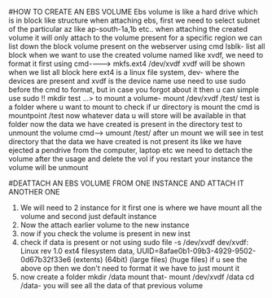 
#HOW TO CREATE AN EBS VOLUME
Ebs volume is like  a hard drive which is in block like structure
when attaching ebs, first we need to select subnet of the particular az like ap-south-1a,1b etc..
when attaching the created volume it will only attach to the volume present for a specific region
we can list down the block volume present on the webserver using cmd lsblk- list all block
when we want to use the created volume named like xvdf, we need to format it first using cmd----> mkfs.ext4 /dev/xvdf
xvdf will be shown when we list all block
here ext4 is a linux file system, dev- where the devices are present and xvdf is the device name
 use need to use sudo before the cmd to format, but in case you forgot about it then u can simple use sudo !!
 mkdir test
...> to mount a volume- mount /dev/xvdf /test/
 test is a folder where u want to mount
 to check if ur directory is mount the cmd is
 mountpoint /test
now whatever data u will store will be available in that folder
now the data we have created is present in the directory test
to unmount the volume cmd--> umount /test/
after un mount we will see in test directory that the data we have created is not present 
its like we have ejected a pendrive from the computer, laptop etc
we need to dettach the volume after the usage and delete the vol
 if you restart your instance the volume will be unmount
 
#DEATTACH AN EBS VOLUME FROM ONE INSTANCE AND ATTACH IT ANOTHER ONE
1. We will need to 2 instance for it
  first one is where we have mount all the volume and second just default instance	
2. Now the attach earlier volume to the new instance
3. now if you check the volume is present in new inst
4. check if data is present or not using sudo file -s /dev/xvdf
dev/xvdf: Linux rev 1.0 ext4 filesystem data, UUID=8afae0b1-09b3-4929-9502-0d67b32f33e6 (extents) (64bit) (large files) (huge files)
if u see the above op then we don't need to format it we have to just mount it
5. now create a folder mkdir /data
mount that-  mount /dev/xvdf /data
cd /data- you will see all the data of that previous volume

